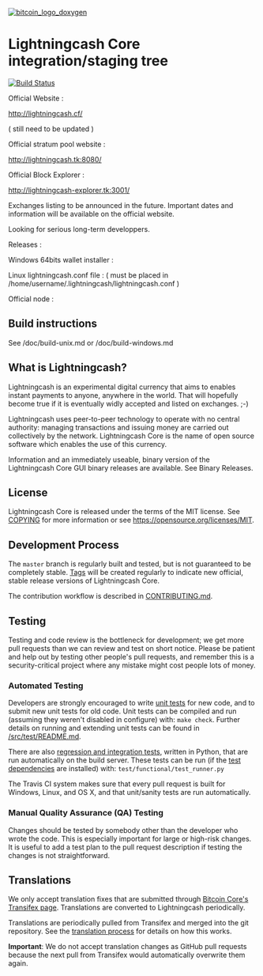<a href="https://ibb.co/h2U91e"><img src="https://preview.ibb.co/cm8f7K/bitcoin_logo_doxygen.png" alt="bitcoin_logo_doxygen" border="0"></a>





Lightningcash Core integration/staging tree
=====================================

[![Build Status](https://travis-ci.org/LighningCashDev/lightningcash.svg?branch=master)](https://travis-ci.org/LighningCashDev/lightningcash)

Official Website :

http://lightningcash.cf/

( still need to be updated )


Official stratum pool website :

http://lightningcash.tk:8080/

Official Block Explorer :

http://lightningcash-explorer.tk:3001/




Exchanges listing to be announced in the future. Important dates and information will be available on the official website.


Looking for serious long-term developpers.




Releases : 

Windows 64bits wallet installer : 

Linux lightningcash.conf file : 
( must be placed in /home/username/.lightningcash/lightningcash.conf )

Official node : 



Build instructions
----------------

See /doc/build-unix.md
or /doc/build-windows.md

What is Lightningcash?
----------------

Lightningcash is an experimental digital currency that aims to enables instant payments to
anyone, anywhere in the world. That will hopefully become true if it is eventually widly accepted and listed on exchanges. ;-) 

Lightningcash uses peer-to-peer technology to operate
with no central authority: managing transactions and issuing money are carried
out collectively by the network. Lightningcash Core is the name of open source
software which enables the use of this currency.

Information and an immediately useable, binary version of
the Lightningcash Core GUI binary releases are available. See Binary Releases.

License
-------

Lightningcash Core is released under the terms of the MIT license. See [COPYING](COPYING) for more
information or see https://opensource.org/licenses/MIT.

Development Process
-------------------

The `master` branch is regularly built and tested, but is not guaranteed to be
completely stable. [Tags](https://github.com/MerlinMagic2018/lightningcash/tags) will be created
regularly to indicate new official, stable release versions of Lightningcash Core.

The contribution workflow is described in [CONTRIBUTING.md](CONTRIBUTING.md).



Testing
-------

Testing and code review is the bottleneck for development; we get more pull
requests than we can review and test on short notice. Please be patient and help out by testing
other people's pull requests, and remember this is a security-critical project where any mistake might cost people
lots of money.

### Automated Testing

Developers are strongly encouraged to write [unit tests](src/test/README.md) for new code, and to
submit new unit tests for old code. Unit tests can be compiled and run
(assuming they weren't disabled in configure) with: `make check`. Further details on running
and extending unit tests can be found in [/src/test/README.md](/src/test/README.md).

There are also [regression and integration tests](/test), written
in Python, that are run automatically on the build server.
These tests can be run (if the [test dependencies](/test) are installed) with: `test/functional/test_runner.py`

The Travis CI system makes sure that every pull request is built for Windows, Linux, and OS X, and that unit/sanity tests are run automatically.

### Manual Quality Assurance (QA) Testing

Changes should be tested by somebody other than the developer who wrote the
code. This is especially important for large or high-risk changes. It is useful
to add a test plan to the pull request description if testing the changes is
not straightforward.

Translations
------------

We only accept translation fixes that are submitted through [Bitcoin Core's Transifex page](https://www.transifex.com/projects/p/bitcoin/).
Translations are converted to Lightningcash periodically.

Translations are periodically pulled from Transifex and merged into the git repository. See the
[translation process](doc/translation_process.md) for details on how this works.

**Important**: We do not accept translation changes as GitHub pull requests because the next
pull from Transifex would automatically overwrite them again.
